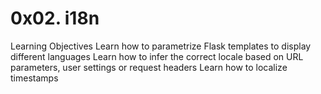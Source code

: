 # 0x02. i18n

Learning Objectives
Learn how to parametrize Flask templates to display different languages
Learn how to infer the correct locale based on URL parameters, user settings or request headers
Learn how to localize timestamps
